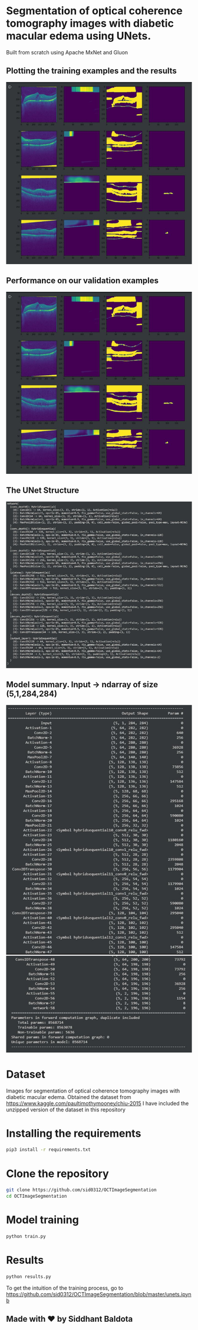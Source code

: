 # Segmentation of optical coherence tomography images with diabetic macular edema using UNets. 

Built from scratch using Apache MxNet and Gluon

## Plotting the training examples and the results
![](images/trainoct.JPG)
                      

## Performance on our validation examples                      
 ![](images/valoct.JPG)
                       

## The UNet Structure
![](images/network_structure.JPG)
                            
 
## Model summary. Input -> ndarray of size (5,1,284,284)                            
![](images/modelsummarypart1.JPG)
![](images/modelsummarypart2.JPG)
             

# Dataset

Images for segmentation of optical coherence tomography images with diabetic macular edema. 
Obtained the dataset from https://www.kaggle.com/paultimothymooney/chiu-2015
I have included the unzipped version of the dataset in this repository

# Installing the requirements
```bash
pip3 install -r requirements.txt
```
# Clone the repository 
```bash
git clone https://github.com/sid0312/OCTImageSegmentation
cd OCTImageSegmentation
```
# Model training
```bash
python train.py
```
# Results
```bash
python results.py
```

To get the intuition of the training process,
go to https://github.com/sid0312/OCTImageSegmentation/blob/master/unets.ipynb

## Made with :heart: by Siddhant Baldota
**[](https://github.com/Hsankesara)**


